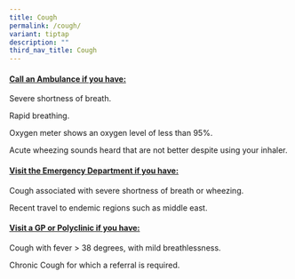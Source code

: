 ```yaml
---
title: Cough
permalink: /cough/
variant: tiptap
description: ""
third_nav_title: Cough
---
```

<h4><strong><u>Call an Ambulance if you have:</u></strong></h4>
<p>Severe shortness of breath.</p>
<p>Rapid breathing.</p>
<p>Oxygen meter shows an oxygen level of less than 95%.</p>
<p>Acute wheezing sounds heard that are not better despite using your inhaler.</p>
<p></p>
<h4><strong><u>Visit the Emergency Department if you have:</u></strong></h4>
<p>Cough associated with severe shortness of breath or wheezing.</p>
<p>Recent travel to endemic regions such as middle east.</p>
<p></p>
<h4><strong><u>Visit a GP or Polyclinic if you have:</u></strong></h4>
<p>Cough with fever &gt; 38 degrees, with mild breathlessness.</p>
<p>Chronic Cough for which a referral is required.</p>
<p></p>